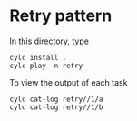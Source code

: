 # Retry pattern

In this directory, type
```
cylc install .
cylc play -n retry
```

To view the output of each task
```
cylc cat-log retry//1/a
cylc cat-log retry//1/b
```